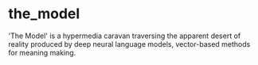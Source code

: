 # the_model
'The Model' is a hypermedia caravan traversing the apparent desert of reality produced by deep neural language models, vector-based methods for meaning making.
